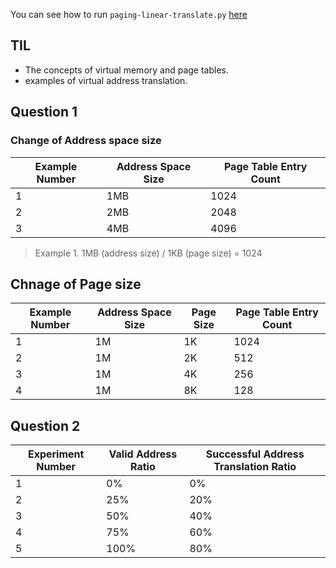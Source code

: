 You can see how to run `paging-linear-translate.py` [here](https://github.com/remzi-arpacidusseau/ostep-homework/tree/master/vm-paging)

## TIL

- The concepts of virtual memory and page tables.
- examples of virtual address translation.

## Question 1

### Change of Address space size
| Example Number | Address Space Size | Page Table Entry Count |
|----------------|--------------------|------------------------|
| 1              | 1MB                | 1024                   |
| 2              | 2MB                | 2048                   |
| 3              | 4MB                | 4096                   |
> Example 1. 1MB (address size) / 1KB (page size) = 1024 

## Chnage of Page size
| Example Number | Address Space Size | Page Size | Page Table Entry Count | 
|----------------|---------------------|-----------|-------------------------|
| 1              | 1M                  | 1K        | 1024     |
| 2              | 1M                  | 2K        | 512      | 
| 3              | 1M                  | 4K        | 256      |
| 4              | 1M                  | 8K        | 128      |

## Question 2

| Experiment Number | Valid Address Ratio | Successful Address Translation Ratio |
|-------------------|---------------------|-------------------------------------|
| 1                 | 0%                  | 0%                                  |
| 2                 | 25%                 | 20%                                 |
| 3                 | 50%                 | 40%                                 |
| 4                 | 75%                 | 60%                                 |
| 5                 | 100%                | 80%                                 |

